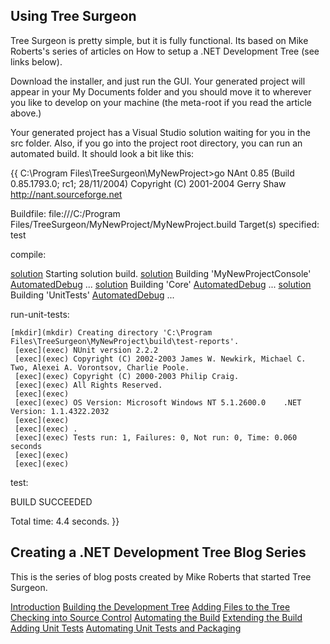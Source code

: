 ## Using Tree Surgeon

Tree Surgeon is pretty simple, but it is fully functional. Its based on Mike Roberts's series of articles on How to setup a .NET Development Tree (see links below).

Download the installer, and just run the GUI. Your generated project will appear in your My Documents folder and you should move it to wherever you like to develop on your machine (the meta-root if you read the article above.)

Your generated project has a Visual Studio solution waiting for you in the src folder. Also, if you go into the project root directory, you can run an automated build. It should look a bit like this:

{{
C:\Program Files\TreeSurgeon\MyNewProject>go
NAnt 0.85 (Build 0.85.1793.0; rc1; 28/11/2004)
Copyright (C) 2001-2004 Gerry Shaw
http://nant.sourceforge.net

Buildfile: file:///C:/Program Files/TreeSurgeon/MyNewProject/MyNewProject.build
Target(s) specified: test

compile:

 [solution](solution) Starting solution build.
 [solution](solution) Building 'MyNewProjectConsole' [AutomatedDebug](AutomatedDebug) ...
 [solution](solution) Building 'Core' [AutomatedDebug](AutomatedDebug) ...
 [solution](solution) Building 'UnitTests' [AutomatedDebug](AutomatedDebug) ...

run-unit-tests:

    [mkdir](mkdir) Creating directory 'C:\Program Files\TreeSurgeon\MyNewProject\build\test-reports'.
     [exec](exec) NUnit version 2.2.2
     [exec](exec) Copyright (C) 2002-2003 James W. Newkirk, Michael C. Two, Alexei A. Vorontsov, Charlie Poole.
     [exec](exec) Copyright (C) 2000-2003 Philip Craig.
     [exec](exec) All Rights Reserved.
     [exec](exec)
     [exec](exec) OS Version: Microsoft Windows NT 5.1.2600.0    .NET Version: 1.1.4322.2032
     [exec](exec)
     [exec](exec) .
     [exec](exec) Tests run: 1, Failures: 0, Not run: 0, Time: 0.060 seconds
     [exec](exec)
     [exec](exec)

test:

BUILD SUCCEEDED

Total time: 4.4 seconds.
}}
## Creating a .NET Development Tree Blog Series
This is the series of blog posts created by Mike Roberts that started Tree Surgeon.

[Introduction](DevelopmentTreeIntroduction)
[Building the Development Tree](DevelopmentTreePart1)
[Adding Files to the Tree](DevelopmentTreePart2)
[Checking into Source Control](DevelopmentTreePart3)
[Automating the Build](DevelopmentTreePart4)
[Extending the Build](DevelopmentTreePart5)
[Adding Unit Tests](DevelopmentTreePart6)
[Automating Unit Tests and Packaging](DevelopmentTreePart7)